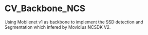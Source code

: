 # CV_Backbone_NCS

Using Mobilenet v1 as backbone to implement the SSD detection and Segmentation which infered by Movidius NCSDK V2.